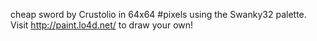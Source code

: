 cheap sword by Crustolio in 64x64 #pixels using the Swanky32 palette. Visit http://paint.lo4d.net/ to draw your own! 